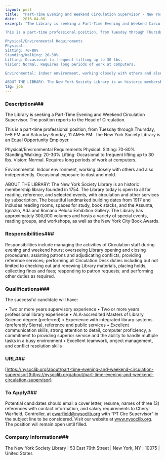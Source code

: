 ```yaml
---
layout: post
title:  "Part-Time Evening and Weekend Circulation Supervisor - New York Society Library"
date:   2016-04-06
excerpt: "The Library is seeking a Part-Time Evening and Weekend Circulation Supervisor. The position reports to the Head of Circulation.

This is a part-time professional position, from Tuesday through Thursday, 5–8 PM and Saturday-Sunday, 11 AM–5 PM. The New York Society Library is an Equal Opportunity Employer.

Physical/Environmental Requirements
Physical:
Sitting: 70-80%
Standing/Walking: 20-30%
Lifting: Occasional to frequent lifting up to 30 lbs.
Vision: Normal. Requires long periods of work at computers.

Environmental: Indoor environment, working closely with others and also independently. Occasional exposure to dust and mold.

ABOUT THE LIBRARY: The New York Society Library is an historic membership library founded in 1754. The Library today is open to all for reading, reference, and selected events, with circulation and other services by subscription. The beautiful landmarked building dates from 1917 and includes reading rooms, spaces for study, book stacks, and the Assunta, Ignazio, Ada and Romano Peluso Exhibition Gallery. The Library has approximately 300,000 volumes and hosts a variety of special events, reading groups, and workshops, as well as the New York City Book Awards."
tag: job
---
```


### Description###

The Library is seeking a Part-Time Evening and Weekend Circulation Supervisor. The position reports to the Head of Circulation.

This is a part-time professional position, from Tuesday through Thursday, 5–8 PM and Saturday-Sunday, 11 AM–5 PM. The New York Society Library is an Equal Opportunity Employer.

Physical/Environmental Requirements
Physical:
Sitting: 70-80%
Standing/Walking: 20-30%
Lifting: Occasional to frequent lifting up to 30 lbs.
Vision: Normal. Requires long periods of work at computers.

Environmental: Indoor environment, working closely with others and also independently. Occasional exposure to dust and mold.

ABOUT THE LIBRARY: The New York Society Library is an historic membership library founded in 1754. The Library today is open to all for reading, reference, and selected events, with circulation and other services by subscription. The beautiful landmarked building dates from 1917 and includes reading rooms, spaces for study, book stacks, and the Assunta, Ignazio, Ada and Romano Peluso Exhibition Gallery. The Library has approximately 300,000 volumes and hosts a variety of special events, reading groups, and workshops, as well as the New York City Book Awards.


### Responsibilities###

Responsibilities include managing the activities of Circulation staff during evening and weekend hours; overseeing Library opening and closing procedures; assisting patrons and adjudicating conflicts; providing reference services; performing all Circulation Desk duties including but not limited to checking out and renewing Library materials, placing holds, collecting fines and fees; responding to patron requests; and performing other duties as required.


### Qualifications###

The successful candidate will have:

• Two or more years supervisory experience
• Two or more years professional library experience
• ALA-accredited Masters of Library Science degree (preferred)
• Experience with integrated library systems (preferably Sierra), reference and public services
• Excellent communication skills, strong attention to detail, computer proficiency, a commitment to providing superior service and the ability to handle multiple tasks in a busy environment
• Excellent teamwork, project management, and conflict resolution skills






### URL###

 [https://nysoclib.org/about/part-time-evening-and-weekend-circulation-supervisor](https://nysoclib.org/about/part-time-evening-and-weekend-circulation-supervisor)

### To Apply###

Potential candidates should email a cover letter, resume, names of three (3) references with contact information, and salary requirements to Cheryl Warfield, Controller, at cwarfield@nysoclib.org with “PT Circ Supervisor” in the subject line to be considered. Visit our website at www.nysoclib.org. The position will remain open until filled.


### Company Information###

 The New York Society Library | 53 East 79th Street | New York, NY | 10075 | United States




